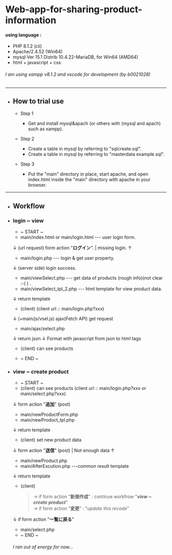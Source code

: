 # Web-app-for-sharing-product-information
#### using language :
  - PHP 8.1.2 (cli)
  - Apache/2.4.52 (Win64)
  - mysql  Ver 15.1 Distrib 10.4.22-MariaDB, for Win64 (AMD64)
  - html + javascript + css
###### I am using xampp v8.1.2 and vscode for development (by b0021028)
----
- ## How to trial use
  - Step 1
    - Get and install mysql&apach (or others with (mysql and apach) such as xampp).
  
  - Step 2
    - Create a table in mysql by referring to  "sqlcreate.sql".
    - Create a table in mysql by referring to "masterdata example.sql".
  
  - Step 3
    - Put the "main" directory in place, start apache, and open index.html inside the "main" directory with apache in your browser.

---
- ## Workflow
- ### login ~ view 
  - ~ START ~ 
  - main/index.html or main/login.html
   --- user login form.
   
   &#8595; (url request) form action "**ログイン**". | missing login. &#8593; 
  - main/login.php
  --- login & get user property.
 
  &#8595; (server side)  login success.
  - main/viewSelect.php
  --- get data of products (rough info)(not clear :-( ) .
  - main/viewSelect_tpl_2.php
  --- html template for view product data.
  
  &#8595; return template
  - (client) (client url :: main/login.php?xxx)

  &#8595;  (+main/js/vsel.js) ajax(Fetch API) get request
  - main/ajax/select.php

  &#8595; return json
  &#8595; Format with javascript from json to html tags
  - (client) can see products

  - ~ END ~

- ### view ~ create product 
  - ~ START ~ 
  -    (client) can see products
   (client url :: main/login.php?xxx or main/select.php?xxx)

  &#8595; form action "**追加**" (post)
  - main/newProductForm.php
  - main/newProduct_tpl.php

  &#8595; return template
  - (client) set new product data

  &#8595; form action "**送信**" (post) | Not enough data &#8593;
  - main/newProduct.php
  - main/AfterExcution.php
  ---common result template

  &#8595; return template
  - (client)
    > -> if form action "**新規作成**" : continue workfrow "***view ~ create product***" \
    > -> if form action "**変更**" : "*update this recode*" 

  &#8595; if form action "**一覧に戻る**"
  - main/select.php
  - ~ END ~


  ###### I ran out of energy for now...
